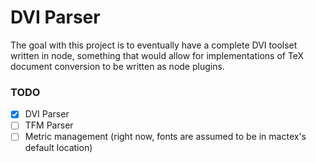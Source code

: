 # DVI Parser

The goal with this project is to eventually have a complete DVI toolset
written in node, something that would allow for implementations of TeX
document conversion to be written as node plugins.

### TODO
- [x] DVI Parser
- [ ] TFM Parser
- [ ] Metric management (right now, fonts are assumed to be in mactex's default location)
